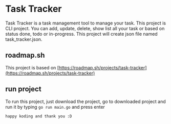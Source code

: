 # Task Tracker
Task Tracker is a task management tool to manage your task. This project is CLI project. You can add, update, delete, show list all your task or based on status done, todo or in-progress. This project will create json file named task_tracker.json.

## roadmap.sh
This project is based on [https://roadmap.sh/projects/task-tracker](https://roadmap.sh/projects/task-tracker)

## run project
To run this project, just download the project, go to downloaded project and run it by typing ```go run main.go``` and press enter

```happy koding and thank you :D```